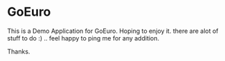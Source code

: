 # GoEuro

This is a Demo Application for GoEuro. Hoping to enjoy it.
there are alot of stuff to do :) .. feel happy to ping me for any addition. 

Thanks.
